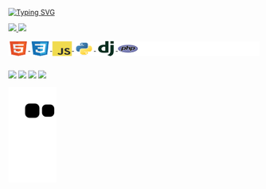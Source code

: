 [![Typing SVG](https://readme-typing-svg.herokuapp.com?color=000&lines=Ol%C3%A1++pessoas!!%F0%9F%91%8B;Eu+sou+o+Vinicius+)](https://github.com/viniciusxv27)

<div>
  <a href="https://github.com/viniciusxv27">
  <img height="180em" src="https://github-readme-stats.vercel.app/api?username=viniciusxv27&show_icons=true&theme=react&include_all_commits=true&count_private=true"/>
  <img height="180em" src="https://github-readme-stats.vercel.app/api/top-langs/?username=viniciusxv27&layout=compact&langs_count=7&theme=react"/>
</div>

<br>

<div style="display: inline_block; background-color: white">
  <img align="center" alt="HTML" height="30" width="40" src="https://raw.githubusercontent.com/devicons/devicon/master/icons/html5/html5-original.svg">
  <img align="center" alt="CSS" height="30" width="40" src="https://raw.githubusercontent.com/devicons/devicon/master/icons/css3/css3-original.svg">
  <img align="center" alt="JS" height="30" width="40" src="https://raw.githubusercontent.com/devicons/devicon/master/icons/javascript/javascript-original.svg">
  <img align="center" alt="Python" height="30" width="40" src="https://raw.githubusercontent.com/devicons/devicon/master/icons/python/python-original.svg">
  <img align="center" alt="Django" height="30" width="40" src="https://raw.githubusercontent.com/devicons/devicon/master/icons/django/django-plain.svg">
  <img align="center" alt="Php" height="30" width="40" src="https://raw.githubusercontent.com/devicons/devicon/master/icons/php/php-original.svg">
</div>

##

<div> 
  <a href="https://api.whatsapp.com/send?phone=5527995088267" target="_blank"><img src="https://img.shields.io/badge/WhatsApp-25D366?style=for-the-badge&logo=whatsapp&logoColor=white" target="_blank"></a>
  <a href="https://www.instagram.com/viniciusc027/" target="_blank"><img src="https://img.shields.io/badge/-Instagram-%23E4405F?style=for-the-badge&logo=instagram&logoColor=white" target="_blank"></a> 
  <a href = "mailto:vinicius8cm@gmail.com"><img src="https://img.shields.io/badge/-Gmail-%23333?style=for-the-badge&logo=gmail&logoColor=white" target="_blank"></a>
  <a href="https://www.linkedin.com/in/vinicius-costa-3648901a0/" target="_blank"><img src="https://img.shields.io/badge/-LinkedIn-%230077B5?style=for-the-badge&logo=linkedin&logoColor=white" target="_blank"></a> 
  
</div>

  ![Snake animation](https://github.com/viniciusxv27/viniciusxv27/blob/output/github-contribution-grid-snake.svg)
